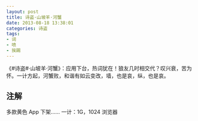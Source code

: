 ```yaml
---
layout: post
title: 诗盗·山坡羊·河蟹
date: 2013-08-18 13:38:01
categories: 诗盗
tags:
- 词
- 喷
- 挨踢
---
```

《#诗盗#·山坡羊·河蟹》：应用下台，热词犹在！狼友几时相交代？叹兴衰，苦为怀。一计方起，河蟹败，和谐有如云变改，墙，也是哀，纵，也是哀。

## 注解
多款黄色 App 下架……
一计：1G，1024 浏览器
